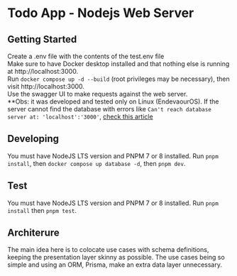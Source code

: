 # Todo App - Nodejs Web Server

## Getting Started

Create a .env file with the contents of the test.env file  
Make sure to have Docker desktop installed and that nothing else is running at http://localhost:3000.  
Run `docker compose up -d --build` (root privileges may be necessary), then visit http://localhost:3000.  
Use the swagger UI to make requests against the web server.  
\*\*Obs: it was developed and tested only on Linux (EndevaourOS).
If the server cannot find the database with errors like `Can't reach database server at: 'localhost':'3000'`, [check this article](https://medium.com/@TimvanBaarsen/how-to-connect-to-the-docker-host-from-inside-a-docker-container-112b4c71bc66)

## Developing

You must have NodeJS LTS version and PNPM 7 or 8 installed.
Run `pnpm install`, then `docker compose up database -d`, then `pnpm dev`.

## Test

You must have NodeJS LTS version and PNPM 7 or 8 installed.
Run `pnpm install` then `pnpm test`.

## Architerure

The main idea here is to colocate use cases with schema definitions, keeping the presentation layer skinny as possible.
The use cases being so simple and using an ORM, Prisma, make an extra data layer unnecessary.
